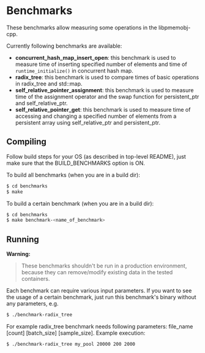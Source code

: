 # Benchmarks

These benchmarks allow measuring some operations in the libpmemobj-cpp.

Currently following benchmarks are available:
- **concurrent_hash_map_insert_open**: this benchmark is used to measure time of inserting specified number of elements and time of `runtime_initialize()` in concurrent hash map.
- **radix_tree**: this benchmark is used to compare times of basic operations in radix_tree and std::map.
- **self_relative_pointer_assignment**: this benchmark is used to measure time of the assignment operator and the swap function for persistent_ptr and self_relative_ptr.
- **self_relative_pointer_get**: this benchmark is used to measure time of accessing and changing a specified number of elements from a persistent array using self_relative_ptr and persistent_ptr.

## Compiling

Follow build steps for your OS (as described in top-level README), just make sure that the BUILD_BENCHMARKS option is ON.

To build all benchmarks (when you are in a build dir):
```sh
$ cd benchmarks
$ make
```

To build a certain benchmark (when you are in a build dir):
```sh
$ cd benchmarks
$ make benchmark-<name_of_benchmark>
```

## Running

**Warning:**
>These benchmarks shouldn't be run in a production environment, because they can remove/modify existing data in the tested containers.

Each benchmark can require various input parameters. If you want to see the usage of a certain benchmark, just run this benchmark's binary without any parameters, e.g.
```sh
$ ./benchmark-radix_tree
```
For example radix_tree benchmark needs following parameters: file_name \[count] \[batch_size] \[sample_size]. Example execution:
```sh
$ ./benchmark-radix_tree my_pool 20000 200 2000
```
